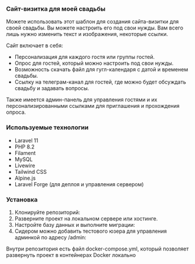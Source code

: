 ### Сайт-визитка для моей свадьбы

Можете использовать этот шаблон для создания сайта-визитки для своей свадьбы. 
Вы можете настроить его под свои нужды. Вам всего лишь нужно изменить текст и изображения, некоторые ссылки.

Сайт включает в себя:
- Персонализация для каждого гостя или группы гостей.
- Опрос для гостей, который можно настроить под свои нужды.
- Возможность скачать файл для гугл-календаря с датой и временем свадьбы.
- Ссылку на телеграм-канал для гостей, где можно будет обсуждать свадьбу и задавать вопросы.

Также имеется админ-панель для управления гостями и их персонализированными ссылками для приглашения и прохождения опроса.

### Используемые технологии
- Laravel 11
- PHP 8.2
- Filament
- MySQL
- Livewire
- Tailwind CSS
- Alpine.js
- Laravel Forge (для деплоя и управления сервером)

### Установка
1. Клонируйте репозиторий:
2. Разверните проект на локальном сервере или хостинге.
3. Настройте базу данных и выполните миграции:
4. Сидером можно добавить тестового юзера для управления админкой по адресу /admin:

Внутри репозитория есть файл docker-compose.yml, который позволяет развернуть проект в контейнерах Docker локально
